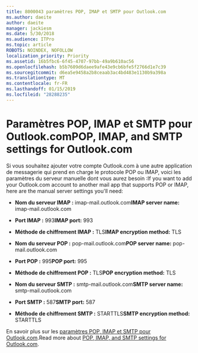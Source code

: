 ```yaml
---
title: 8000043 paramètres POP, IMAP et SMTP pour Outlook.com
ms.author: daeite
author: daeite
manager: jackiesm
ms.date: 5/30/2018
ms.audience: ITPro
ms.topic: article
ROBOTS: NOINDEX, NOFOLLOW
localization_priority: Priority
ms.assetid: 16b5fbc6-6f45-4707-97bb-49a9b610ac56
ms.openlocfilehash: b5b7609d6daee9afe43e9cb6bfe5f2766d1e7c39
ms.sourcegitcommit: d6ea5e9458a2b8ceaab3ac4bd483e1130b9a398a
ms.translationtype: MT
ms.contentlocale: fr-FR
ms.lasthandoff: 01/15/2019
ms.locfileid: "28288235"
---
```

# <a name="pop-imap-and-smtp-settings-for-outlookcom"></a><span data-ttu-id="17557-102">Paramètres POP, IMAP et SMTP pour Outlook.com</span><span class="sxs-lookup"><span data-stu-id="17557-102">POP, IMAP, and SMTP settings for Outlook.com</span></span>

<span data-ttu-id="17557-103">Si vous souhaitez ajouter votre compte Outlook.com à une autre application de messagerie qui prend en charge le protocole POP ou IMAP, voici les paramètres du serveur manuelle dont vous aurez besoin :</span><span class="sxs-lookup"><span data-stu-id="17557-103">If you want to add your Outlook.com account to another mail app that supports POP or IMAP, here are the manual server settings you'll need:</span></span>
  
- <span data-ttu-id="17557-104">**Nom du serveur IMAP :** imap-mail.outlook.com</span><span class="sxs-lookup"><span data-stu-id="17557-104">**IMAP server name:** imap-mail.outlook.com</span></span> 
    
- <span data-ttu-id="17557-105">**Port IMAP :** 993</span><span class="sxs-lookup"><span data-stu-id="17557-105">**IMAP port:** 993</span></span> 
    
- <span data-ttu-id="17557-106">**Méthode de chiffrement IMAP :** TLS</span><span class="sxs-lookup"><span data-stu-id="17557-106">**IMAP encryption method:** TLS</span></span> 
    
- <span data-ttu-id="17557-107">**Nom du serveur POP :** pop-mail.outlook.com</span><span class="sxs-lookup"><span data-stu-id="17557-107">**POP server name:** pop-mail.outlook.com</span></span> 
    
- <span data-ttu-id="17557-108">**Port POP :** 995</span><span class="sxs-lookup"><span data-stu-id="17557-108">**POP port:** 995</span></span> 
    
- <span data-ttu-id="17557-109">**Méthode de chiffrement POP :** TLS</span><span class="sxs-lookup"><span data-stu-id="17557-109">**POP encryption method:** TLS</span></span> 
    
- <span data-ttu-id="17557-110">**Nom du serveur SMTP :** smtp-mail.outlook.com</span><span class="sxs-lookup"><span data-stu-id="17557-110">**SMTP server name:** smtp-mail.outlook.com</span></span> 
    
- <span data-ttu-id="17557-111">**Port SMTP :** 587</span><span class="sxs-lookup"><span data-stu-id="17557-111">**SMTP port:** 587</span></span> 
    
- <span data-ttu-id="17557-112">**Méthode de chiffrement SMTP :** STARTTLS</span><span class="sxs-lookup"><span data-stu-id="17557-112">**SMTP encryption method:** STARTTLS</span></span> 
    
<span data-ttu-id="17557-113">En savoir plus sur les [paramètres POP, IMAP et SMTP pour Outlook.com](https://go.microsoft.com/fwlink/p/?linkid=2001402&amp;clcid=0x409).</span><span class="sxs-lookup"><span data-stu-id="17557-113">Read more about [POP, IMAP, and SMTP settings for Outlook.com](https://go.microsoft.com/fwlink/p/?linkid=2001402&amp;clcid=0x409).</span></span>
  

